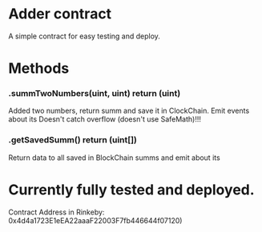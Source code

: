 # Adder contract
A simple contract for easy testing and deploy.

# Methods
### .summTwoNumbers(uint, uint) return (uint)
Added two numbers, return summ and save it in ClockChain. Emit events about its
Doesn't catch overflow (doesn't use SafeMath)!!!
### .getSavedSumm() return (uint[])
Return data to all saved in BlockChain summs and emit about its

# Currently fully tested and deployed.
Contract Address in Rinkeby: 0x4d4a1723E1eEA22aaaF22003F7fb446644f07120)